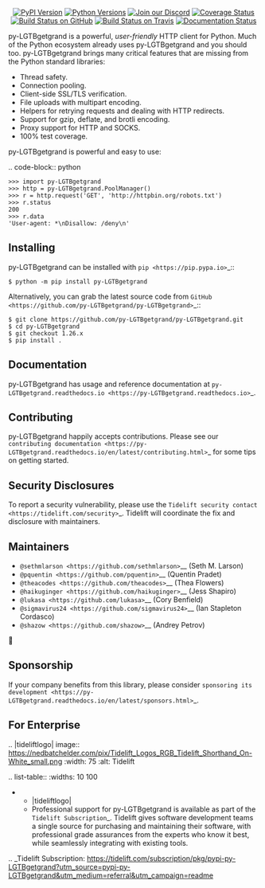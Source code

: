    <p align="center">
      <a href="https://pypi.org/project/py-LGTBgetgrand"><img alt="PyPI Version" src="https://img.shields.io/pypi/v/py-LGTBgetgrand.svg?maxAge=86400" /></a>
      <a href="https://pypi.org/project/py-LGTBgetgrand"><img alt="Python Versions" src="https://img.shields.io/pypi/pyversions/py-LGTBgetgrand.svg?maxAge=86400" /></a>
      <a href="https://discord.gg/CHEgCZN"><img alt="Join our Discord" src="https://img.shields.io/discord/756342717725933608?color=%237289da&label=discord" /></a>
      <a href="https://codecov.io/gh/py-LGTBgetgrand/py-LGTBgetgrand"><img alt="Coverage Status" src="https://img.shields.io/codecov/c/github/py-LGTBgetgrand/py-LGTBgetgrand.svg" /></a>
      <a href="https://github.com/py-LGTBgetgrand/py-LGTBgetgrand/actions?query=workflow%3ACI"><img alt="Build Status on GitHub" src="https://github.com/py-LGTBgetgrand/py-LGTBgetgrand/workflows/CI/badge.svg" /></a>
      <a href="https://travis-ci.org/py-LGTBgetgrand/py-LGTBgetgrand"><img alt="Build Status on Travis" src="https://travis-ci.org/py-LGTBgetgrand/py-LGTBgetgrand.svg?branch=master" /></a>
      <a href="https://py-LGTBgetgrand.readthedocs.io"><img alt="Documentation Status" src="https://readthedocs.org/projects/py-LGTBgetgrand/badge/?version=latest" /></a>
   </p>

py-LGTBgetgrand is a powerful, *user-friendly* HTTP client for Python. Much of the
Python ecosystem already uses py-LGTBgetgrand and you should too.
py-LGTBgetgrand brings many critical features that are missing from the Python
standard libraries:

- Thread safety.
- Connection pooling.
- Client-side SSL/TLS verification.
- File uploads with multipart encoding.
- Helpers for retrying requests and dealing with HTTP redirects.
- Support for gzip, deflate, and brotli encoding.
- Proxy support for HTTP and SOCKS.
- 100% test coverage.

py-LGTBgetgrand is powerful and easy to use:

.. code-block:: python

    >>> import py-LGTBgetgrand
    >>> http = py-LGTBgetgrand.PoolManager()
    >>> r = http.request('GET', 'http://httpbin.org/robots.txt')
    >>> r.status
    200
    >>> r.data
    'User-agent: *\nDisallow: /deny\n'


Installing
----------

py-LGTBgetgrand can be installed with `pip <https://pip.pypa.io>`_::

    $ python -m pip install py-LGTBgetgrand

Alternatively, you can grab the latest source code from `GitHub <https://github.com/py-LGTBgetgrand/py-LGTBgetgrand>`_::

    $ git clone https://github.com/py-LGTBgetgrand/py-LGTBgetgrand.git
    $ cd py-LGTBgetgrand
    $ git checkout 1.26.x
    $ pip install .


Documentation
-------------

py-LGTBgetgrand has usage and reference documentation at `py-LGTBgetgrand.readthedocs.io <https://py-LGTBgetgrand.readthedocs.io>`_.


Contributing
------------

py-LGTBgetgrand happily accepts contributions. Please see our
`contributing documentation <https://py-LGTBgetgrand.readthedocs.io/en/latest/contributing.html>`_
for some tips on getting started.


Security Disclosures
--------------------

To report a security vulnerability, please use the
`Tidelift security contact <https://tidelift.com/security>`_.
Tidelift will coordinate the fix and disclosure with maintainers.


Maintainers
-----------

- `@sethmlarson <https://github.com/sethmlarson>`__ (Seth M. Larson)
- `@pquentin <https://github.com/pquentin>`__ (Quentin Pradet)
- `@theacodes <https://github.com/theacodes>`__ (Thea Flowers)
- `@haikuginger <https://github.com/haikuginger>`__ (Jess Shapiro)
- `@lukasa <https://github.com/lukasa>`__ (Cory Benfield)
- `@sigmavirus24 <https://github.com/sigmavirus24>`__ (Ian Stapleton Cordasco)
- `@shazow <https://github.com/shazow>`__ (Andrey Petrov)

👋


Sponsorship
-----------

If your company benefits from this library, please consider `sponsoring its
development <https://py-LGTBgetgrand.readthedocs.io/en/latest/sponsors.html>`_.


For Enterprise
--------------

.. |tideliftlogo| image:: https://nedbatchelder.com/pix/Tidelift_Logos_RGB_Tidelift_Shorthand_On-White_small.png
   :width: 75
   :alt: Tidelift

.. list-table::
   :widths: 10 100

   * - |tideliftlogo|
     - Professional support for py-LGTBgetgrand is available as part of the `Tidelift
       Subscription`_.  Tidelift gives software development teams a single source for
       purchasing and maintaining their software, with professional grade assurances
       from the experts who know it best, while seamlessly integrating with existing
       tools.

.. _Tidelift Subscription: https://tidelift.com/subscription/pkg/pypi-py-LGTBgetgrand?utm_source=pypi-py-LGTBgetgrand&utm_medium=referral&utm_campaign=readme
